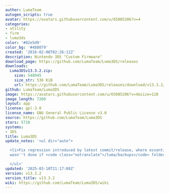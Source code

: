 ```yaml
---
author: LumaTeam
autogen_scripts: true
avatar: https://avatars.githubusercontent.com/u/65085206?v=4
categories:
- utility
- firm
- luma3ds
color: '#82e5d9'
color_bg: '#488079'
created: '2016-02-08T02:26:12Z'
description: Nintendo 3DS "Custom Firmware"
download_page: https://github.com/LumaTeam/Luma3DS/releases
downloads:
  Luma3DSv13.3.2.zip:
    size: 548945
    size_str: 536 KiB
    url: https://github.com/LumaTeam/Luma3DS/releases/download/v13.3.2/Luma3DSv13.3.2.zip
github: LumaTeam/Luma3DS
image: https://avatars.githubusercontent.com/u/65085206?v=4&size=128
image_length: 7260
layout: app
license: gpl-3.0
license_name: GNU General Public License v3.0
source: https://github.com/LumaTeam/Luma3DS
stars: 5718
systems:
- 3DS
title: Luma3DS
update_notes: '<ul dir="auto">

  <li>Fix regression introduced by latest commit/release, where essential file backup
  wasn''t done if <code class="notranslate">/luma/backups</code> folder didn''t exist</li>

  </ul>'
updated: '2025-03-10T21:17:09Z'
version: v13.3.2
version_title: v13.3.2
wiki: https://github.com/LumaTeam/Luma3DS/wiki
---
```

